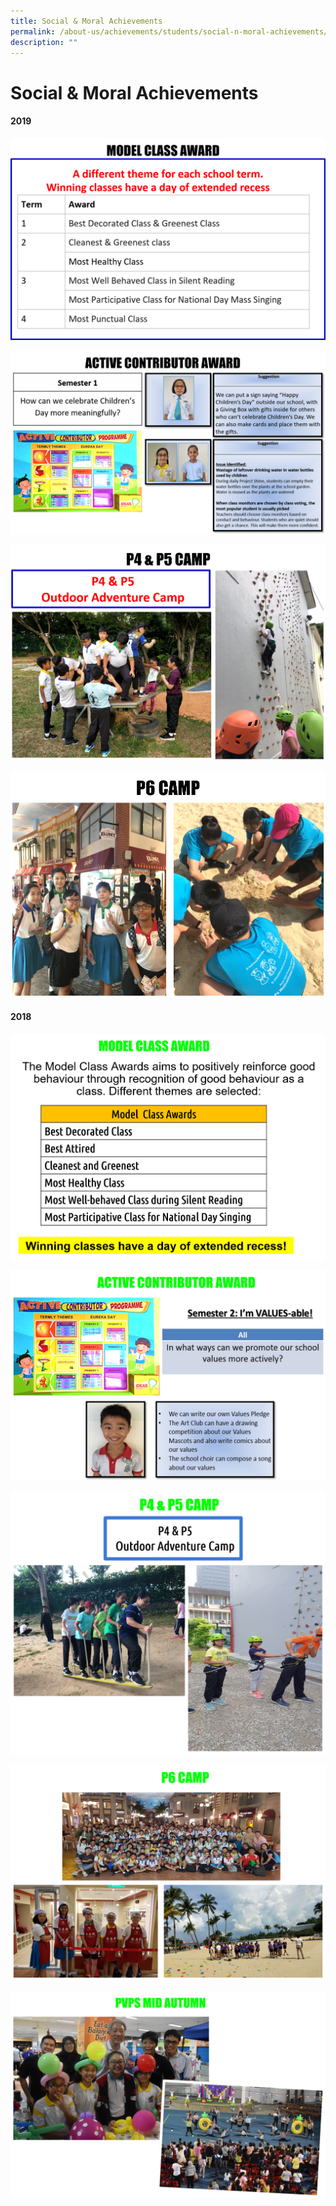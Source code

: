 ```yaml
---
title: Social & Moral Achievements
permalink: /about-us/achievements/students/social-n-moral-achievements/
description: ""
---
```

# **Social & Moral Achievements**

#### 2019

![](/images/Picture21.png)

![](/images/Picture22.png)

![](/images/Picture23.png)

![](/images/Picture24.png)

#### 2018

![](/images/Picture30.png)

![](/images/Picture31.png)

![](/images/Picture32.png)

![](/images/Picture33.png)

![](/images/Picture37.png)